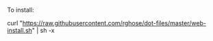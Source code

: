 To install:

curl "https://raw.githubusercontent.com/rghose/dot-files/master/web-install.sh" | sh -x

